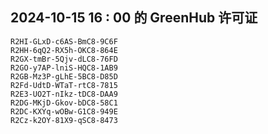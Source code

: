 ## 2024-10-15 16 : 00 的 GreenHub 许可证
```
R2HI-GLxD-c6AS-BmC8-9C6F
R2HH-6qQ2-RX5h-OKC8-864E
R2GX-tmBr-5Qjv-dLC8-76FD
R2GO-y7AP-lniS-HQC8-1AB9
R2GB-Mz3P-gLhE-5BC8-D85D
R2Fd-UdtD-WTaT-rtC8-7815
R2E3-UO2T-nIkz-tDC8-DAA9
R2DG-MKjD-Gkov-bDC8-58C1
R2DC-KXYq-wOBw-G1C8-949E
R2Cz-k2OY-81X9-qSC8-8473
```
